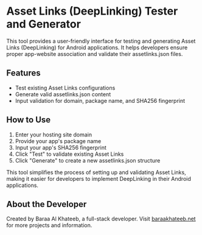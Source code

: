 # Asset Links (DeepLinking) Tester and Generator

This tool provides a user-friendly interface for testing and generating Asset Links (DeepLinking) for Android applications. It helps developers ensure proper app-website association and validate their assetlinks.json files.

## Features

- Test existing Asset Links configurations
- Generate valid assetlinks.json content
- Input validation for domain, package name, and SHA256 fingerprint

## How to Use

1. Enter your hosting site domain
2. Provide your app's package name
3. Input your app's SHA256 fingerprint
4. Click "Test" to validate existing Asset Links
5. Click "Generate" to create a new assetlinks.json structure

This tool simplifies the process of setting up and validating Asset Links, making it easier for developers to implement DeepLinking in their Android applications.

## About the Developer

Created by Baraa Al Khateeb, a full-stack developer. Visit [baraakhateeb.net](https://baraakhateeb.net/) for more projects and information.

